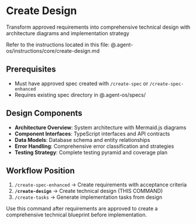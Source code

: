 # Create Design

Transform approved requirements into comprehensive technical design with architecture diagrams and implementation strategy

Refer to the instructions located in this file:
@.agent-os/instructions/core/create-design.md

## Prerequisites

- Must have approved spec created with `/create-spec` or `/create-spec-enhanced`
- Requires existing spec directory in @.agent-os/specs/

## Design Components

- **Architecture Overview**: System architecture with Mermaid.js diagrams
- **Component Interfaces**: TypeScript interfaces and API contracts
- **Data Models**: Database schema and entity relationships
- **Error Handling**: Comprehensive error classification and strategies
- **Testing Strategy**: Complete testing pyramid and coverage plan

## Workflow Position

1. `/create-spec-enhanced` → Create requirements with acceptance criteria
2. **`/create-design`** → Create technical design (THIS COMMAND)
3. `/create-tasks` → Generate implementation tasks from design

Use this command after requirements are approved to create a comprehensive technical blueprint before implementation.